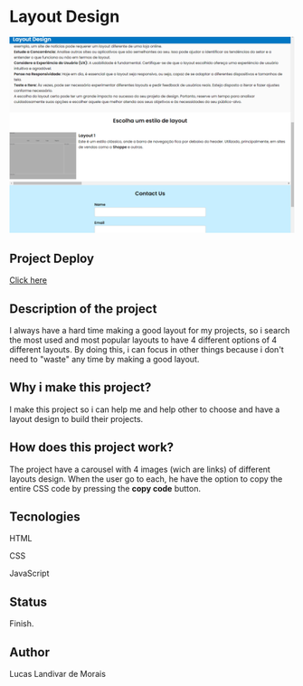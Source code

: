 <h1>Layout Design</h1>
  <img src="img/Captura de Tela (40).png">

<h2>Project Deploy</h2>
 <a href="https://display-design-aiu5-uteulmzv6-lucaslandivar.vercel.app" target="_blank">Click here</a>
  
<h2>Description of the project</h2>
<p>I always have a hard time making a good layout for my projects, so i search the most used and most popular layouts to have 4 different options of 4 different layouts. By doing this, i can focus in other things because i don't need to "waste" any time by making a good layout.</p> 

<h2>Why i make this project?</h2>
<p>I make this project so i can help me and help other to choose and have a layout design to build their projects.</p>

<h2>How does this project work?</h2>
<P>The project have a carousel with 4 images (wich are links) of different layouts design. When the user go to each, he have the option to copy the entire CSS code by pressing the <b>copy code</b> button.</p>

<h2>Tecnologies</h2>
<p>HTML</p>
<p>CSS</p>
<p>JavaScript</p>

<h2>Status</h2>
<p>Finish.</p>

<h2>Author</h2>
<p>Lucas Landivar de Morais</p>
